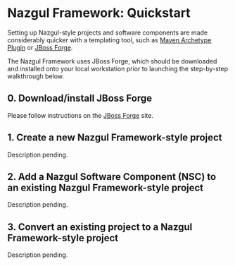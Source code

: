 # Nazgul Framework: Quickstart

Setting up Nazgul-style projects and software components are made considerably quicker with a templating tool,
such as [Maven Archetype Plugin](http://maven.apache.org/archetype/maven-archetype-plugin) or
[JBoss Forge](http://forge.jboss.org/index.html).

The Nazgul Framework uses JBoss Forge, which should be downloaded and installed onto your local workstation
prior to launching the step-by-step walkthrough below.

## 0. Download/install JBoss Forge

Please follow instructions on the [JBoss Forge](http://forge.jboss.org/index.html) site.

## 1. Create a new Nazgul Framework-style project

Description pending.

## 2. Add a Nazgul Software Component (NSC) to an existing Nazgul Framework-style project

Description pending.

## 3. Convert an existing project to a Nazgul Framework-style project

Description pending.